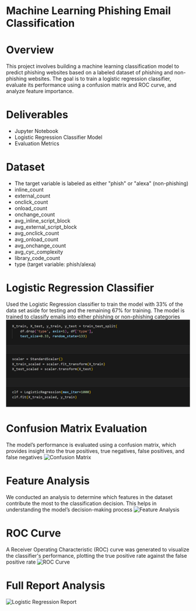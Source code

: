 # Machine Learning Phishing Email Classification

# Overview

This project involves building a machine learning classification model to predict phishing websites based on a labeled dataset of phishing and non-phishing websites. The goal is to train a logistic regression classifier, evaluate its performance using a confusion matrix and ROC curve, and analyze feature importance.

# Deliverables

* Jupyter Notebook
* Logistic Regression Classifier Model
* Evaluation Metrics

# Dataset

* The target variable is labeled as either "phish" or "alexa" (non-phishing)
* inline_count
* external_count
* onclick_count
* onload_count
* onchange_count
* avg_inline_script_block
* avg_external_script_block
* avg_onclick_count
* avg_onload_count
* avg_onchange_count
* avg_cyc_complexity
* library_code_count
* type (target variable: phish/alexa)

# Logistic Regression Classifier

Used the Logistic Regression classifier to train the model with 33% of the data set aside for testing and the remaining 67% for training. The model is trained to classify emails into either phishing or non-phishing categories
![Logistic Regression](LRclass.png)

# Confusion Matrix Evaluation

The model’s performance is evaluated using a confusion matrix, which provides insight into the true positives, true negatives, false positives, and false negatives
![Confusion Matrix](images/confusion_matrix.png)

# Feature Analysis

We conducted an analysis to determine which features in the dataset contribute the most to the classification decision. This helps in understanding the model’s decision-making process
![Feature Analysis](images/feature_analysis.png)

# ROC Curve

A Receiver Operating Characteristic (ROC) curve was generated to visualize the classifier's performance, plotting the true positive rate against the false positive rate
![ROC Curve](images/ROC_Curve.png)


# Full Report Analysis

![Logistic Regression Report](images/logistic_regression_report.png)

